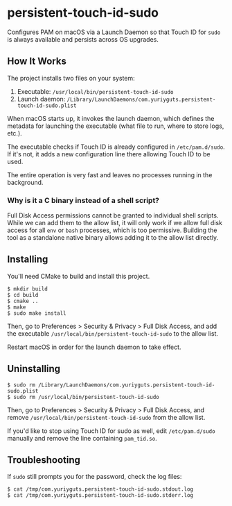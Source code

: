 # persistent-touch-id-sudo

Configures PAM on macOS via a Launch Daemon so that Touch ID for `sudo` is always available
and persists across OS upgrades.

## How It Works

The project installs two files on your system:

1. Executable: `/usr/local/bin/persistent-touch-id-sudo`
2. Launch daemon: `/Library/LaunchDaemons/com.yuriyguts.persistent-touch-id-sudo.plist`

When macOS starts up, it invokes the launch daemon, which defines the metadata for
launching the executable (what file to run, where to store logs, etc.).

The executable checks if Touch ID is already configured in `/etc/pam.d/sudo`.
If it's not, it adds a new configuration line there allowing Touch ID to be used.

The entire operation is very fast and leaves no processes running in the background.

### Why is it a C binary instead of a shell script?

Full Disk Access permissions cannot be granted to individual shell scripts. While we can
add them to the allow list, it will only work if we allow full disk access for all
`env` or `bash` processes, which is too permissive. Building the tool as a standalone
native binary allows adding it to the allow list directly.

## Installing

You'll need CMake to build and install this project.

```shell
$ mkdir build
$ cd build
$ cmake ..
$ make
$ sudo make install
```

Then, go to Preferences > Security & Privacy > Full Disk Access, and add
the executable `/usr/local/bin/persistent-touch-id-sudo` to the allow list.

Restart macOS in order for the launch daemon to take effect.

## Uninstalling

```shell
$ sudo rm /Library/LaunchDaemons/com.yuriyguts.persistent-touch-id-sudo.plist
$ sudo rm /usr/local/bin/persistent-touch-id-sudo
```

Then, go to Preferences > Security & Privacy > Full Disk Access, and remove
`/usr/local/bin/persistent-touch-id-sudo` from the allow list.

If you'd like to stop using Touch ID for sudo as well, edit `/etc/pam.d/sudo` manually
and remove the line containing `pam_tid.so`.

## Troubleshooting

If `sudo` still prompts you for the password, check the log files:
```shell
$ cat /tmp/com.yuriyguts.persistent-touch-id-sudo.stdout.log
$ cat /tmp/com.yuriyguts.persistent-touch-id-sudo.stderr.log
```
